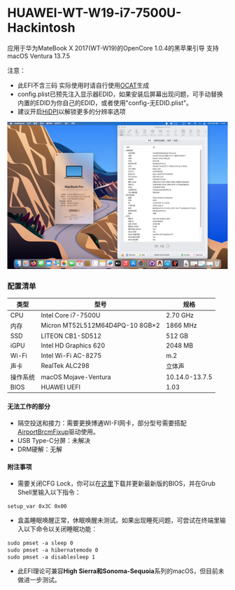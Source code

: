 # HUAWEI-WT-W19-i7-7500U-Hackintosh
应用于华为MateBook X 2017(WT-W19)的OpenCore 1.0.4的黑苹果引导 支持macOS Ventura 13.7.5


注意：
- 此EFI不含三码 实际使用时请自行使用[OCAT](https://github.com/ic005k/OCAuxiliaryTools)生成
- config.plist已预先注入显示器EDID，如果安装后屏幕出现问题，可手动替换内置的EDID为你自己的EDID，或者使用"config-无EDID.plist"。
- 建议开启[HiDPI](https://github.com/xzhih/one-key-hidpi)以解锁更多的分辨率选项

![](image.png)
### 配置清单
|类型|型号|规格|
|---|---|---|
|CPU|Intel Core i7-7500U|2.70 GHz|
|内存|Micron MT52L512M64D4PQ-10 8GB×2|1866 MHz|
|SSD|LITEON CB1-SD512|512 GB|
|iGPU|Intel HD Graphics 620|2048 MB|
|Wi-Fi|Intel Wi-Fi AC-8275|m.2|
|声卡|RealTek ALC298|立体声|
|操作系统|macOS Mojave-Ventura|10.14.0-13.7.5|
|BIOS|HUAWEI UEFI|1.03|

#### 无法工作的部分
- 隔空投送和接力：需要更换博通WI-FI网卡，部分型号需要搭配[AirportBrcmFixup](https://github.com/acidanthera/AirportBrcmFixup)驱动使用。
- USB Type-C分屏：未解决
- DRM硬解：无解

#### 附注事项
- 需要关闭CFG Lock，你可以在[这里](https://consumer.huawei.com/cn/support/driver-list/)下载并更新最新版的BIOS，并在Grub Shell里输入以下指令：
```
setup_var 0x3C 0x00
```
- 盒盖睡眠唤醒正常，休眠唤醒未测试。如果出现睡死问题，可尝试在终端里输入以下命令以关闭睡眠功能：
```
sudo pmset -a sleep 0
sudo pmset -a hibernatemode 0
sudo pmset -a disablesleep 1
```
- 此EFI理论可兼容**High Sierra和Sonoma-Sequoia**系列的macOS，但目前未做进一步测试。